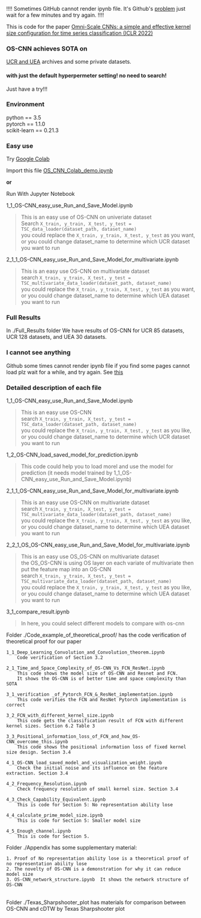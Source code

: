 !!!! Sometimes GitHub cannot render ipynb file. It's Github's [problem](https://github.com/jupyter/notebook/issues/3555#issuecomment-403361082) just wait for a few minutes and try again. !!!!



This is code for the paper [Omni-Scale CNNs: a simple and effective kernel size configuration for time series classification (ICLR 2022)](https://arxiv.org/abs/2002.10061)


### OS-CNN achieves SOTA on

[UCR and UEA](http://www.timeseriesclassification.com/) archives and some private datasets. 

#### with just the default hyperpermeter setting! no need to search!

Just have a try!!!


### Environment 

python == 3.5  
pytorch == 1.1.0  
scikit-learn == 0.21.3

### Easy use

Try [Google Colab](https://colab.research.google.com/)

Import this file [OS_CNN_Colab_demo.ipynb](https://github.com/Wensi-Tang/OS-CNN/blob/master/OS_CNN_Colab_demo.ipynb)

**or** 

Run With Jupyter Notebook

1\_1\_OS-CNN\_easy\_use\_Run\_and\_Save\_Model.ipynb

> This is an easy use of OS-CNN on univeriate dataset  
> Search `X_train, y_train, X_test, y_test = TSC_data_loader(dataset_path, dataset_name)`  
> you could replace the `X_train, y_train, X_test, y_test` as you want, or you could change dataset_name to determine which UCR dataset you want to run


2\_1\_1\_OS-CNN\_easy\_use\_Run\_and\_Save\_Model\_for\_multivariate.ipynb

> This is an easy use OS-CNN on multivariate dataset  
> search `X_train, y_train, X_test, y_test = TSC_multivariate_data_loader(dataset_path, dataset_name)`  
> you could replace the `X_train, y_train, X_test, y_test` as you want, or you could change dataset_name to determine which UEA dataset you want to run

### Full Results

In ./Full_Results folder
We have results of OS-CNN for UCR 85 datasets, UCR 128 datasets, and UEA 30 datasets.




### I cannot see anything ###
Github some times cannot render ipynb file if you find some pages cannot load plz wait for a while, and try again. See [this](https://github.com/jupyter/notebook/issues/3555#issuecomment-403361082)




### Detailed description of each file
1\_1\_OS-CNN\_easy\_use\_Run\_and\_Save\_Model.ipynb  
>  This is an easy use OS-CNN  
>  search `X_train, y_train, X_test, y_test = TSC_data_loader(dataset_path, dataset_name)`  
>   you could replace the `X_train, y_train, X_test, y_test` as you like, or you could change dataset_name to determine which UCR dataset you want to run


1\_2\_OS-CNN\_load\_saved\_model\_for\_prediction.ipynb   
> This code could help you to load morel and use the model for prediction (it needs model trained by 1\_1\_OS-CNN\_easy\_use\_Run\_and\_Save\_Model.ipynb)


2\_1\_1\_OS-CNN\_easy\_use\_Run\_and\_Save\_Model\_for\_multivariate.ipynb
>  This is an easy use OS-CNN on multivariate dataset  
>  search `X_train, y_train, X_test, y_test = TSC_multivariate_data_loader(dataset_path, dataset_name)`  
>  you could replace the `X_train, y_train, X_test, y_test` as you like, or you could change dataset_name to determine which UEA dataset you want to run


2\_2\_1\_OS\_OS-CNN\_easy\_use\_Run\_and\_Save\_Model\_for\_multivariate.ipynb
>  This is an easy use OS\_OS-CNN on multivariate dataset  
>  the OS\_OS-CNN is using OS layer on each variate of multivariate then put the feature map into an OS-CNN  
>  search `X_train, y_train, X_test, y_test = TSC_multivariate_data_loader(dataset_path, dataset_name)`  
>  you could replace the `X_train, y_train, X_test, y_test` as you like, or you could change dataset_name to determine which UEA dataset you want to run


3\_1\_compare\_result.ipynb
>  In here, you could select different models to compare with os-cnn


Folder ./Code\_example\_of\_theoretical\_proof/ has the code verification of theoretical proof for our paper


    1_1_Deep_Learning_Convolution_and_Convolution_theorem.ipynb
        Code verification of Section 3.2
    
    2_1_Time_and_Space_Complexity_of_OS-CNN_Vs_FCN_ResNet.ipynb
        This code shows the model size of OS-CNN and Resnet and FCN. 
        It shows the OS-CNN is of better time and space complexity than SOTA
    
    3_1_verification _of_Pytorch_FCN_&_ResNet_implementation.ipynb
        This code verifies the FCN and ResNet Pytorch implementation is correct
        
    3_2_FCN_with_different_kernel_size.ipynb
        This code gets the classification result of FCN with different kernel sizes. Section 6.2 Table 3
    
    3_3_Positional_information_loss_of_FCN_and_how_OS-CNN_overcome_this.ipynb
        This code shows the positional information loss of fixed kernel size design. Section 3.4
    
    4_1_OS-CNN_load_saved_model_and_visualization_weight.ipynb 
        Check the initial noise and its influence on the feature extraction. Section 3.4
        
    4_2_Frequency_Resolution.ipynb
        Check frequency resolution of small kernel size. Section 3.4
        
    4_3_Check_Capability_Equivalent.ipynb
        This is code for Section 5: No representation ability lose 
        
    4_4_calculate_prime_model_size.ipynb
        This is code for Section 5: Smaller model size
        
    4_5_Enough_channel.ipynb
        This is code for Section 5.

Folder ./Appendix has some supplementary material:


	1. Proof of No representation ability lose is a theoretical proof of no representation ability lose
	2. The novelty of OS-CNN is a demonstration for why it can reduce model size
	3. OS-CNN_network_structure.ipynb  It shows the network structure of OS-CNN


​    
Folder ./Texas\_Sharpshooter\_plot has materials for comparison between OS-CNN and cDTW by Texas Sharpshooter plot   
​        
​    
